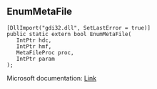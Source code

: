 ## EnumMetaFile

```
[DllImport("gdi32.dll", SetLastError = true)]
public static extern bool EnumMetaFile(
   IntPtr hdc,
   IntPtr hmf,
   MetaFileProc proc,
   IntPtr param
);
```

Microsoft documentation: [Link](https://docs.microsoft.com/en-us/windows/win32/api/wingdi/nf-wingdi-enummetafile)
